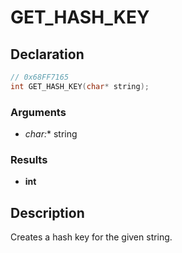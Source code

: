 # GET_HASH_KEY

## Declaration
```cpp
// 0x68FF7165
int GET_HASH_KEY(char* string);
```

### Arguments
- **char*:** string

### Results
- **int**

## Description
Creates a hash key for the given string.